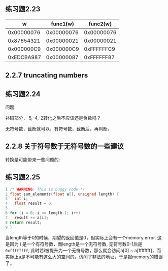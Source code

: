 ## 练习题2.23

| w           | func1(w)    | func2(w)   |
| ---------   | ---------   | ---------- |
| 0x00000076  | 0x00000076  | 0x00000076 |
| 0x87654321  | 0x00000021  | 0x00000021 |
| 0x000000C9  | 0x000000C9  | 0xFFFFFFC9 |
| 0xEDCBA987  | 0x00000087  | 0xFFFFFF87 |

## 2.2.7 truncating numbers

## 练习题2.24

问题:

补码部分， 5,-4,-2转化之后不应该还是负数吗？

无符号数，截断就可以，有符号数，截断后，再判断。

## 2.2.8 关于符号数于无符号数的一些建议

转换是可能带来一些问题的:

## 练习题2.25

```cpp
1 /* WARNING: This is buggy code */
2 float sum_elements(float a[], unsigned length) {
3   int i;
4   float result = 0;
5
6 for (i = 0; i <= length-1; i++)
7   result += a[i];
8 return result;
9 }
```

当length等于0的时候，期望的返回值是0，但实际上会有一个memory error. 这是因为 i 是一个有符号数，而length是一个无符号数, 无符号数0-1后是`0xffffffff`, 此时若i被提升为一个无符号数，那么就会访问a[0] ~ a[ffffffff]，而实际上a是不可能有这么大的空间的，访问了非法的地址，于是报memory的错误了。
 







